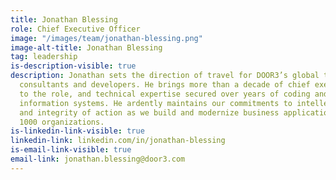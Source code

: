```yaml
---
title: Jonathan Blessing
role: Chief Executive Officer
image: "/images/team/jonathan-blessing.png"
image-alt-title: Jonathan Blessing
tag: leadership
is-description-visible: true
description: Jonathan sets the direction of travel for DOOR3’s global team of expert
  consultants and developers. He brings more than a decade of chief executive experience
  to the role, and technical expertise secured over years of coding and designing
  information systems. He ardently maintains our commitments to intellectual honesty
  and integrity of action as we build and modernize business applications for Fortune
  1000 organizations.
is-linkedin-link-visible: true
linkedin-link: linkedin.com/in/jonathan-blessing
is-email-link-visible: true
email-link: jonathan.blessing@door3.com
---
```


